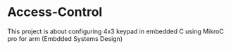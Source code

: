 # Access-Control
This project is about configuring 4x3 keypad in embedded C using MikroC pro for arm (Embdded Systems Design)
